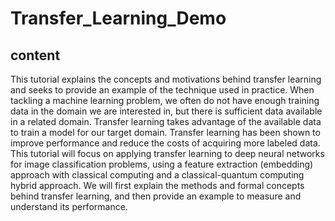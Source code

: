 # Transfer_Learning_Demo


## content

This tutorial explains the concepts and motivations behind transfer learning and seeks to provide an example of the technique used in practice. When tackling a machine learning problem, we often do not have enough training data in the domain we are interested in, but there is sufficient data available in a related domain. Transfer learning takes advantage of the available data to train a model for our target domain. Transfer learning has been shown to improve performance and reduce the costs of acquiring more labeled data. This tutorial will focus on applying transfer learning to deep neural networks for image classification problems, using a feature extraction (embedding) approach with classical computing and a classical-quantum computing hybrid approach. We will first explain the methods and formal concepts behind transfer learning, and then provide an example to measure and understand its performance.

